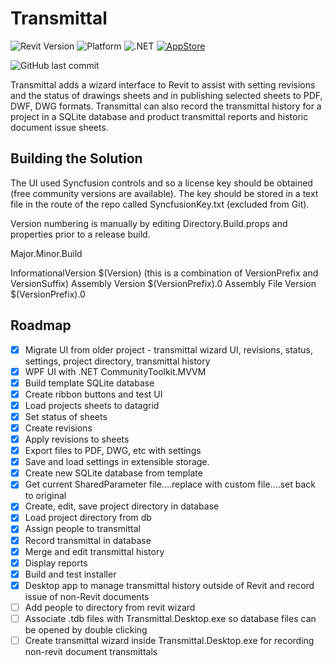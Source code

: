 # Transmittal
![Revit Version](https://img.shields.io/badge/Revit%20Version-2022_--_2023-blue.svg)
![Platform](https://img.shields.io/badge/Platform-Windows-blue.svg)
![.NET](https://img.shields.io/badge/.NET-4.8-blue.svg)
[![AppStore](https://img.shields.io/badge/Autodesk-AppStore-blue)](https://apps.autodesk.com/en/Publisher/PublisherHomepage?ID=200910140805021)

![GitHub last commit](https://img.shields.io/github/last-commit/russgreen/transmittal)

Transmittal adds a wizard interface to Revit to assist with setting revisions and the status of drawings sheets and in publishing selected sheets to PDF, DWF, DWG formats.  Transmittal can also record the transmittal history for a project in a SQLite database and product transmittal reports and historic document issue sheets.

## Building the Solution

The UI used Syncfusion controls and so a license key should be obtained (free community versions are available). The key should be stored in a text file in the route of the repo called SyncfusionKey.txt (excluded from Git). 
 
Version numbering is manually by editing Directory.Build.props <VersionPrefix> and <VersionSuffix> properties prior to a release build.

Major.Minor.Build

InformationalVersion	$(Version) (this is a combination of VersionPrefix and VersionSuffix)
Assembly Version        $(VersionPrefix).0
Assembly File Version   $(VersionPrefix).0

## Roadmap

- [x] Migrate UI from older project - transmittal wizard UI, revisions, status, settings, project directory, transmittal history
- [x] WPF UI with .NET CommunityToolkit.MVVM
- [x] Build template SQLite database
- [x] Create ribbon buttons and test UI
- [x] Load projects sheets to datagrid
- [x] Set status of sheets
- [x] Create revisions
- [x] Apply revisions to sheets
- [x] Export files to PDF, DWG, etc with settings
- [x] Save and load settings in extensible storage.  
- [x] Create new SQLite database from template
- [x] Get current SharedParameter file....replace with custom file....set back to original
- [x] Create, edit, save project directory in database
- [x] Load project directory from db
- [x] Assign people to transmittal
- [x] Record transmittal in database
- [x] Merge and edit transmittal history
- [x] Display reports
- [x] Build and test installer
- [x] Desktop app to manage transmittal history outside of Revit and record issue of non-Revit documents
- [ ] Add people to directory from revit wizard
- [ ] Associate .tdb files with Transmittal.Desktop.exe so database files can be opened by double clicking
- [ ] Create transmittal wizard inside Transmittal.Desktop.exe for recording non-revit document transmittals
